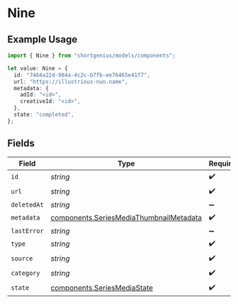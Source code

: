 # Nine

## Example Usage

```typescript
import { Nine } from "shortgenius/models/components";

let value: Nine = {
  id: "7464a22d-984a-4c2c-b7fb-ee76465e41f7",
  url: "https://illustrious-nun.name",
  metadata: {
    adId: "<id>",
    creativeId: "<id>",
  },
  state: "completed",
};
```

## Fields

| Field                                                                                              | Type                                                                                               | Required                                                                                           | Description                                                                                        |
| -------------------------------------------------------------------------------------------------- | -------------------------------------------------------------------------------------------------- | -------------------------------------------------------------------------------------------------- | -------------------------------------------------------------------------------------------------- |
| `id`                                                                                               | *string*                                                                                           | :heavy_check_mark:                                                                                 | N/A                                                                                                |
| `url`                                                                                              | *string*                                                                                           | :heavy_check_mark:                                                                                 | N/A                                                                                                |
| `deletedAt`                                                                                        | *string*                                                                                           | :heavy_minus_sign:                                                                                 | N/A                                                                                                |
| `metadata`                                                                                         | [components.SeriesMediaThumbnailMetadata](../../models/components/seriesmediathumbnailmetadata.md) | :heavy_check_mark:                                                                                 | N/A                                                                                                |
| `lastError`                                                                                        | *string*                                                                                           | :heavy_minus_sign:                                                                                 | N/A                                                                                                |
| `type`                                                                                             | *string*                                                                                           | :heavy_check_mark:                                                                                 | N/A                                                                                                |
| `source`                                                                                           | *string*                                                                                           | :heavy_check_mark:                                                                                 | N/A                                                                                                |
| `category`                                                                                         | *string*                                                                                           | :heavy_check_mark:                                                                                 | N/A                                                                                                |
| `state`                                                                                            | [components.SeriesMediaState](../../models/components/seriesmediastate.md)                         | :heavy_check_mark:                                                                                 | N/A                                                                                                |